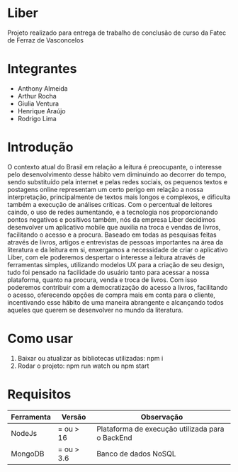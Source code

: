 # Liber
Projeto realizado para entrega de trabalho de conclusão de curso da Fatec de Ferraz de Vasconcelos

# Integrantes
<ul>
  <li>
    Anthony Almeida
  </li>
  <li>
    Arthur Rocha
  </li>
  <li>
    Giulia Ventura
  </li>
  <li>
    Henrique Araújo
  </li>
  <li>
    Rodrigo Lima
  </li>
</ul>

# Introdução
O contexto atual do Brasil em relação a leitura é preocupante, o interesse pelo desenvolvimento desse hábito vem diminuindo ao decorrer do tempo, sendo substituído pela internet e pelas redes sociais, os pequenos textos e postagens online representam um certo perigo em relação a nossa interpretação, principalmente de textos mais longos e complexos, e dificulta também a execução de análises críticas. Com o percentual de leitores caindo, o uso de redes aumentando, e a tecnologia nos proporcionando pontos negativos e positivos também, nós da empresa Liber decidimos desenvolver um aplicativo mobile que auxilia na troca e vendas de livros, facilitando o acesso e a procura. Baseado em todas as pesquisas feitas através de livros, artigos e entrevistas de pessoas importantes na área da literatura e da leitura em si, enxergamos a necessidade de criar o aplicativo Liber, com ele poderemos despertar o interesse a leitura através de ferramentas simples, utilizando modelos UX para a criação de seu design, tudo foi pensado na facilidade do usuário tanto para acessar a nossa plataforma, quanto na procura, venda e troca de livros. Com isso poderemos contribuir com a democratização do acesso a livros, facilitando o acesso, oferecendo opções de compra mais em conta para o cliente, incentivando esse hábito de uma maneira abrangente e alcançando todos aqueles que querem se desenvolver no mundo da literatura. 

# Como usar
<ol>
  <li>
    Baixar ou atualizar as bibliotecas utilizadas: npm i
  </li>
  <li>
    Rodar o projeto: npm run watch ou npm start
  </li>
</ol>

# Requisitos

<table>
  <thead>
    <tr>
      <th>
        Ferramenta
      </td>
      <th>
        Versão
      </th>
      <th>
        Observação
      </th>
    </tr>
  </thead>
  <tbody>
    <tr>
      <td>
        NodeJs
      </td>
      <td>
        = ou > 16 
      </td>
      <td>
        Plataforma de execução utilizada para o BackEnd
      </td>
    </tr>
    <tr>
      <td>
        MongoDB
      </td>
      <td>
        = ou > 3.6 
      </td>
      <td>
        Banco de dados NoSQL
      </td>
    </tr>
  </tbody>
</table>
